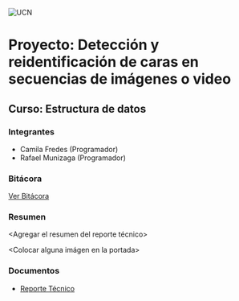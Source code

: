 ![UCN](C:/Users/rafae/Documents/GitHub/ED22-01-Fredes-Munizaga/images/60x60-ucn-negro.png)


# Proyecto: Detección y reidentificación de caras en secuencias de imágenes o video
## Curso: Estructura de datos

### Integrantes

* Camila Fredes (Programador)
* Rafael Munizaga (Programador)

### Bitácora

[Ver Bitácora](C:/Users/rafae/Documents/GitHub/ED22-01-Fredes-Munizaga/images/BITACORA.md)

### Resumen

<Agregar el resumen del reporte técnico>

<Colocar alguna imágen en la portada>

### Documentos

* [Reporte Técnico](C:/Users/rafae/Documents/GitHub/ED22-01-Fredes-Munizaga/images/README.md)



